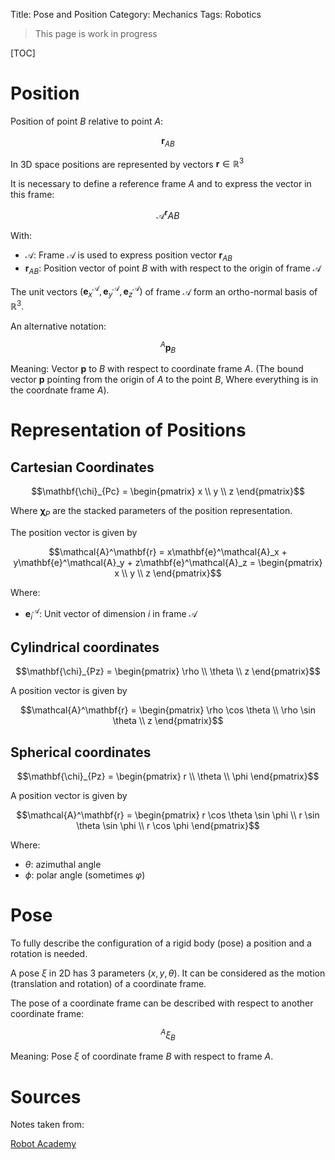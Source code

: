 Title: Pose and Position
Category: Mechanics
Tags: Robotics

> This page is work in progress

[TOC]

# Position

Position of point $B$ relative to point $A$:

$$\mathbf{r}_{AB}$$

In 3D space positions are represented by vectors $\mathbf{r} \in \mathbb{R}^3$

It is necessary to define a reference frame $A$ and to express the vector in this frame:

$$\mathcal{A}^\mathbf{r}AB$$

With:

- $\mathcal{A}$: Frame $\mathcal{A}$ is used to express position vector $\mathbf{r}_{AB}$
- $\mathbf{r}_{AB}$: Position vector of point $B$ with with respect to the origin of frame $\mathcal{A}$


The unit vectors $\left ( \mathbf{e}^\mathcal{A}_x, \mathbf{e}^\mathcal{A}_y, \mathbf{e}^\mathcal{A}_z \right )$ of frame $\mathcal{A}$ form an ortho-normal basis of $\mathbb{R}^3$.


An alternative notation:

$${}^A \mathbf{p}_B$$

Meaning: Vector $\mathbf{p}$ to $B$ with respect to coordinate frame ${A}$.
(The bound vector $\mathbf{p}$ pointing from the origin of ${A}$ to the point $B$,
Where everything is in the coordnate frame ${A}$).


# Representation of Positions

## Cartesian Coordinates

$$\mathbf{\chi}_{Pc} = \begin{pmatrix}
x \\
y \\
z
\end{pmatrix}$$

Where $\mathbf{\chi}_P$ are the stacked parameters of the position representation.

The position vector is given by

$$\mathcal{A}^\mathbf{r} = x\mathbf{e}^\mathcal{A}_x + y\mathbf{e}^\mathcal{A}_y + z\mathbf{e}^\mathcal{A}_z =
\begin{pmatrix}
x \\
y \\
z
\end{pmatrix}$$

Where:

- $\mathbf{e}^\mathcal{A}_i$: Unit vector of dimension $i$ in frame $\mathcal{A}$


## Cylindrical coordinates

$$\mathbf{\chi}_{Pz} = \begin{pmatrix}
\rho  \\
\theta \\
z
\end{pmatrix}$$

A position vector is given by

$$\mathcal{A}^\mathbf{r} =
 \begin{pmatrix}
\rho \cos \theta \\
\rho \sin \theta  \\
z
\end{pmatrix}$$


## Spherical coordinates

$$\mathbf{\chi}_{Pz} = \begin{pmatrix}
r \\
\theta \\
\phi
\end{pmatrix}$$

A position vector is given by

$$\mathcal{A}^\mathbf{r} = \begin{pmatrix}
r \cos \theta \sin \phi \\
r \sin \theta \sin \phi \\
r \cos \phi 
\end{pmatrix}$$


Where:

- $\theta$: azimuthal angle
- $\phi$: polar angle (sometimes $\varphi$)


# Pose

To fully describe the configuration of a rigid body (pose) a position and a rotation is needed.

A pose $\xi$ in 2D has 3 parameters $(x, y, \theta)$. It can be considered as the motion (translation
and rotation) of a coordinate frame.

The pose of a coordinate frame can be described with respect to another coordinate frame:

$${}^A\xi_B$$

Meaning: Pose $\xi$ of coordinate frame ${B}$ with respect to frame ${A}$.


# Sources

Notes taken from:

[Robot Academy](https://robotacademy.net.au/)
